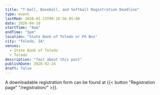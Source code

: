 ```yaml
---
title: "T-ball, Baseball, and Softball Registration Deadline"
type: event
lastMod: 2020-03-13T09:16:56-05:00
date: 2020-04-10
startTime: "8am"
endTime: "5pm"
location: "State Bank of Toledo or PO Box"
city: "Toledo, IA"
venues:
  - State Bank of Toledo
  - Toledo
description: "Text about this post"
publishDate: 2020-02-24
draft: false
---
```


A downloadable registration form can be found at {{< button "Registration page" "/registration/" >}}.
